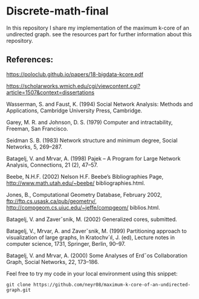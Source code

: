 # Discrete-math-final
In this repository I share my implementation of the maximum k-core of an undirected graph.
see the resources part for further information about this repository.
## References:
 
https://poloclub.github.io/papers/18-bigdata-kcore.pdf

https://scholarworks.wmich.edu/cgi/viewcontent.cgi?article=1507&context=dissertations

Wasserman, S. and Faust, K. (1994) Social Network Analysis: Methods and Applications, Cambridge University Press, Cambridge. 

Garey, M. R. and Johnson, D. S. (1979) Computer and intractability, Freeman, San Francisco. 

 Seidman S. B. (1983) Network structure and minimum degree, Social Networks, 5, 269–287. 

 Batagelj, V. and Mrvar, A. (1998) Pajek – A Program for Large Network Analysis, Connections, 21 (2), 47–57. 

 Beebe, N.H.F. (2002) Nelson H.F. Beebe’s Bibliographies Page, http://www.math.utah.edu/~beebe/ bibliographies.html. 

 Jones, B., Computational Geometry Database, February 2002, ftp://ftp.cs.usask.ca/pub/geometry/, http://compgeom.cs.uiuc.edu/~jeffe/compgeom/ biblios.html. 

Batagelj, V. and Zaverˇsnik, M. (2002) Generalized cores, submitted. 

Batagelj, V., Mrvar, A. and Zaverˇsnik, M. (1999) Partitioning approach to visualization of large graphs, In Kratochv´ıl, J. (ed), Lecture notes in computer science, 1731, Springer, Berlin, 90–97. 

Batagelj, V. and Mrvar, A. (2000) Some Analyses of Erd˝os Collaboration Graph, Social Networks, 22, 173–186.



Feel free to try my code in your local environment using this snippet:

`git clone https://github.com/neyr08/maximum-k-core-of-an-undirected-graph.git `
